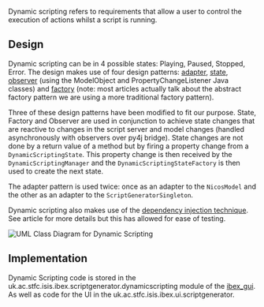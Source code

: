 Dynamic scripting refers to requirements that allow a user to control the execution of actions whilst a script is running.

## Design

Dynamic scripting can be in 4 possible states: Playing, Paused, Stopped, Error. The design makes use of four design patterns: [adapter](https://refactoring.guru/design-patterns/adapter), [state](https://sourcemaking.com/design_patterns/state), [observer](https://refactoring.guru/design-patterns/observer) (using the ModelObject and PropertyChangeListener Java classes) and [factory](https://refactoring.guru/design-patterns/factory-method) (note: most articles actually talk about the abstract factory pattern we are using a more traditional factory pattern).

Three of these design patterns have been modified to fit our purpose. State, Factory and Observer are used in conjunction to achieve state changes that are reactive to changes in the script server and model changes (handled asynchronously with observers over py4j bridge). State changes are not done by a return value of a method but by firing a property change from a `DynamicScriptingState`. This property change is then received by the `DynamicScriptingManager` and the `DynamicScriptingStateFactory` is then used to create the next state.

The adapter pattern is used twice: once as an adapter to the `NicosModel` and the other as an adapter to the `ScriptGeneratorSingleton`.

Dynamic scripting also makes use of the [dependency injection technique](https://www.freecodecamp.org/news/a-quick-intro-to-dependency-injection-what-it-is-and-when-to-use-it-7578c84fa88f/). See article for more details but this has allowed for ease of testing.

![UML Class Diagram for Dynamic Scripting](https://raw.githubusercontent.com/wiki/ISISComputingGroup/ibex_developers_manual/DynamicScripting.drawio.png)


## Implementation

Dynamic Scripting code is stored in the uk.ac.stfc.isis.ibex.scriptgenerator.dynamicscripting module of the [ibex_gui](https://github.com/ISISComputingGroup/ibex_gui). As well as code for the UI in the uk.ac.stfc.isis.ibex.ui.scriptgenerator.


